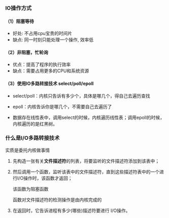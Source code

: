 ### IO操作方式

#### （1）阻塞等待

- 好处: 不占用cpu宝贵的时间片
- 缺点: 同一时刻只能处理一个操作, 效率低 



#### （2）非阻塞，忙轮询

- 优点：提高了程序的执行效率
- 缺点：需要占用更多的CPU和系统资源



#### （3）使用IO多路转接技术 select/poll/**epoll**

- select/poll：内核只告诉有多少个，具体是哪几个，得自己去遍历查找
- epoll：内核告诉你是哪几个，不需要自己去遍历了

- 数据存在线性表中，调用select的时候，内核遍历线性表；调用epoll的时候，内核遍历的是红黑树。



###  什么是I/O多路转接技术

实质是委托内核做事情

1. 先构造一张有关**文件描述符**的列表，将要监听的文件描述符添加到该表中；

2. 然后调用一个函数，监听该表中的文件描述符，直到这些描述符表中的一个进行I/O操作时，该函数才返回； 

   该函数为阻塞函数 

   函数对文件描述符的检测操作是由内核完成的 

3. 在返回时，它告诉进程有多少(哪些)描述符要进行 I/O操作。 